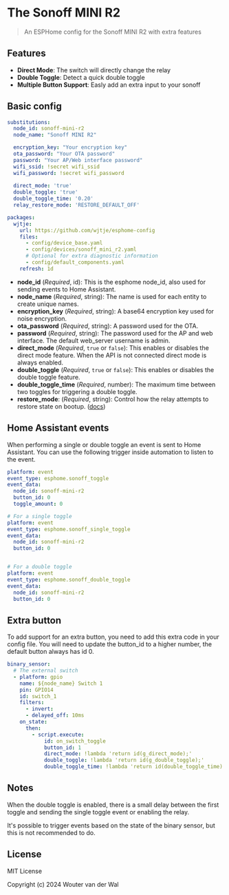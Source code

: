 # The Sonoff MINI R2

> An ESPHome config for the Sonoff MINI R2 with extra features

## Features

- **Direct Mode**: The switch will directly change the relay
- **Double Toggle**: Detect a quick double toggle
- **Multiple Button Support**: Easly add an extra input to your sonoff

## Basic config

```yaml
substitutions:
  node_id: sonoff-mini-r2
  node_name: "Sonoff MINI R2"

  encryption_key: "Your encryption key"
  ota_password: "Your OTA password"
  password: "Your AP/Web interface password"
  wifi_ssid: !secret wifi_ssid
  wifi_password: !secret wifi_password
  
  direct_mode: 'true'
  double_toggle: 'true'
  double_toggle_time: '0.20'
  relay_restore_mode: 'RESTORE_DEFAULT_OFF'

packages:
  wjtje:
    url: https://github.com/wjtje/esphome-config
    files:
      - config/device_base.yaml
      - config/devices/sonoff_mini_r2.yaml
      # Optional for extra diagnostic information
      - config/default_components.yaml
    refresh: 1d
```

- **node_id** (*Required*, id): This is the esphome node_id, also used for sending events to Home Assistant.
- **node_name** (*Required*, string): The name is used for each entity to create unique names.
- **encryption_key** (*Required*, string): A base64 encryption key used for noise encryption.
- **ota_password** (*Required*, string): A password used for the OTA.
- **password** (*Required*, string): The password used for the AP and web interface. The default web_server username is admin.
- **direct_mode** (*Required*, `true` or `false`): This enables or disables the direct mode feature. When the API is not connected direct mode is always enabled.
- **double_toggle** (*Required*, `true` or `false`): This enables or disables the double toggle feature.
- **double_toggle_time** (*Required*, number): The maximum time between two toggles for triggering a double toggle.
- **restore_mode**: (*Required*, string): Control how the relay attempts to restore state on bootup. ([docs](https://esphome.io/components/switch/#config-switch))

## Home Assistant events

When performing a single or double toggle an event is sent to Home Assistant. You can use the following trigger inside automation to listen to the event.

```yaml
platform: event
event_type: esphome.sonoff_toggle
event_data:
  node_id: sonoff-mini-r2
  button_id: 0
  toggle_amount: 0

# For a single toggle
platform: event
event_type: esphome.sonoff_single_toggle
event_data:
  node_id: sonoff-mini-r2
  button_id: 0


# For a double toggle
platform: event
event_type: esphome.sonoff_double_toggle
event_data:
  node_id: sonoff-mini-r2
  button_id: 0
```

## Extra button

To add support for an extra button, you need to add this extra code in your config file. You will need to update the button_id to a higher number, the default button always has id 0.

```yaml
binary_sensor:
  # The external switch
  - platform: gpio
    name: ${node_name} Switch 1
    pin: GPIO14
    id: switch_1
    filters:
      - invert:
      - delayed_off: 10ms
    on_state:
      then:
        - script.execute:
            id: on_switch_toggle
            button_id: 1
            direct_mode: !lambda 'return id(g_direct_mode);'
            double_toggle: !lambda 'return id(g_double_toggle);'
            double_toggle_time: !lambda 'return id(double_toggle_time).state;'
```

## Notes

When the double toggle is enabled, there is a small delay between the first toggle and sending the single toggle event or enabling the relay.

It's possible to trigger events based on the state of the binary sensor, but this is not recommended to do.

## License

MIT License

Copyright (c) 2024 Wouter van der Wal
